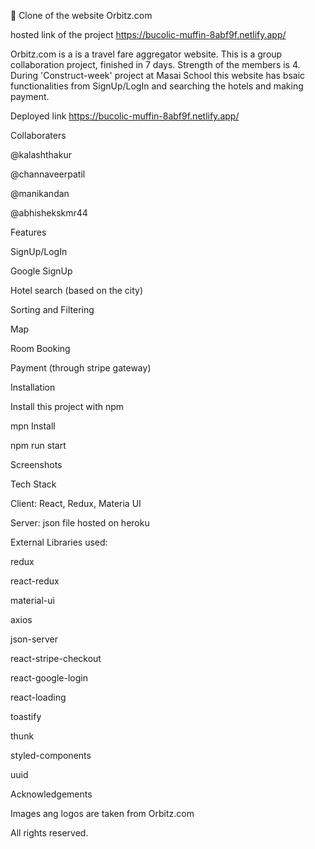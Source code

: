 🏨 Clone of the website Orbitz.com

hosted link of the project https://bucolic-muffin-8abf9f.netlify.app/

Orbitz.com is a is a travel fare aggregator website. 
This is a group collaboration project, finished in 7 days. Strength of the members is 4. During 'Construct-week' project at Masai School this website has bsaic functionalities from SignUp/LogIn and searching the hotels and making payment.

Deployed link
https://bucolic-muffin-8abf9f.netlify.app/

Collaboraters

@kalashthakur

@channaveerpatil

@manikandan

@abhishekskmr44

Features

SignUp/LogIn

Google SignUp

Hotel search (based on the city)

Sorting and Filtering

Map

Room Booking

Payment (through stripe gateway)

Installation

Install this project with npm


mpn Install

npm run start

Screenshots


Tech Stack

Client: React, Redux, Materia UI

Server: json file hosted on heroku

External Libraries used:

redux

react-redux

material-ui

axios

json-server

react-stripe-checkout

react-google-login

react-loading

toastify

thunk

styled-components

uuid

Acknowledgements

Images ang logos are taken from Orbitz.com

All rights reserved.
